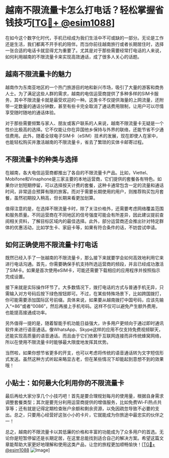 # 越南不限流量卡怎么打电话？轻松掌握省钱技巧[[TG💪+ @esim1088](https://t.me/s/esim1088)]

在如今这个数字化时代，手机已经成为我们生活中不可或缺的一部分。无论是工作还是生活，我们都离不开手机的陪伴。而当你前往越南旅行或者长期居住时，选择一张合适的电话卡就显得尤为重要了。尤其是对于那些需要经常打电话的人来说，如何利用越南的不限流量卡来实现高效通话，成了很多人关心的话题。

## 越南不限流量卡的魅力

越南作为东南亚地区的一个热门旅游目的地和新兴市场，吸引了大量的游客和商务人士。为了满足这些人群的需求，越南的电信运营商提供了多种多样的SIM卡服务，其中不限流量卡就是最受欢迎的一种。这类卡不仅提供海量的上网流量，还附带一定数量的通话分钟数，甚至有些卡完全取消了通话费用限制，让用户可以尽情享受随时随地的通话体验。

对于那些需要频繁与家人、朋友或客户联系的人来说，越南不限流量卡无疑是一个性价比极高的选择。它不仅能让你在异国他乡保持与外界的联络，还能节省不少通信费用。此外，随着全球电子SIM卡（eSIM）技术的发展，现在即使人在家中，也能轻松购买并激活越南的不限流量卡，省去了繁琐的实体卡邮寄过程。

## 不限流量卡的种类与选择

在越南，各大电信运营商都推出了各自的不限流量卡产品。比如，Viettel、Mobifone和Vinaphone是三家主要的本地运营商，它们提供的套餐各有特色。如果你计划短期停留，可以选择按天计费的套餐，这种卡通常包含一定的流量和通话时间，非常适合预算有限的旅客。而对于需要长期使用的用户，则推荐购买包月套餐，虽然初期投入稍高，但长期来看更加划算。

值得注意的是，在选择不限流量卡时，除了关注价格外，还需要考虑网络覆盖范围和服务质量。不同运营商在不同地区的信号强度可能会有所差异，因此建议提前查阅相关资料，了解目标区域内的最佳选择。此外，部分运营商还会推出针对特定群体的优惠活动，比如学生卡、家庭卡等，如果有符合条件的话，不妨尝试申请。

## 如何正确使用不限流量卡打电话

既然已经入手了一张越南的不限流量卡，那么接下来就要学会如何高效地利用它来进行电话沟通。首先，你需要确保手机支持所选运营商的频段，并且已经成功激活了SIM卡。如果是首次使用eSIM卡，可能还需要下载相应的应用程序并按照指示完成设置。

接下来就是实际操作环节了。大多数情况下，拨打电话的方式与普通手机无异，只需输入对方号码后按下绿色按钮即可。不过，在某些特殊场景下，比如跨国拨打，你可能需要添加国际区号前缀。具体来说，如果要从越南拨打中国号码，应该先输入“+86”或者“0086”，然后再接上手机号码。这样不仅可以避免产生额外费用，也能提高接通成功率。

另外值得一提的是，随着智能手机功能日益强大，许多用户更倾向于通过即时通讯软件来进行语音通话。像WhatsApp、Skype这样的应用不仅支持免费视频聊天，还能实现高质量的语音通话。而且由于它们依赖于互联网连接而非传统蜂窝网络，所以在使用不限流量卡时能够最大限度地发挥其优势。

当然啦，如果你想节省更多的开支，也可以考虑将传统的语音通话转为文字短信形式发送。虽然这种方式听起来略显古老，但在某些情况下却能起到意想不到的效果哦！

## 小贴士：如何最大化利用你的不限流量卡

最后再给大家分享几个小技巧吧！首先是要合理规划每月的使用量，根据自身需求调整套餐类型；其次是要充分利用运营商提供的增值服务，比如免费Wi-Fi热点共享等；还有就是记得定期检查账户余额和剩余资源，以免因疏忽导致不必要的支出。总之，只要用心经营好这张小小的卡片，它就能成为你旅途中最忠实的伙伴之一！

总之，越南的不限流量卡以其低廉的价格和丰富的功能成为了众多用户的首选。无论你是短暂停留还是长期定居，在这里总能找到适合自己的解决方案。希望这篇文章能帮助大家更好地理解和使用这类产品，让您的旅程更加顺畅愉快！[[TG💪+ @esim1088](https://t.me/s/esim1088) ![Image](https://i.postimg.cc/4NQfJmqS/Snipaste-2025-05-13-00-14-12.png)]